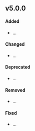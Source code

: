 
## v5.0.0

#### Added

* ...

#### Changed

* ...

#### Deprecated

* ...

#### Removed

* ...

#### Fixed

* ...
